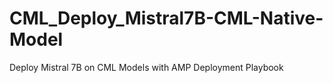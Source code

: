 # CML_Deploy_Mistral7B-CML-Native-Model
Deploy Mistral 7B on CML Models with AMP Deployment Playbook
